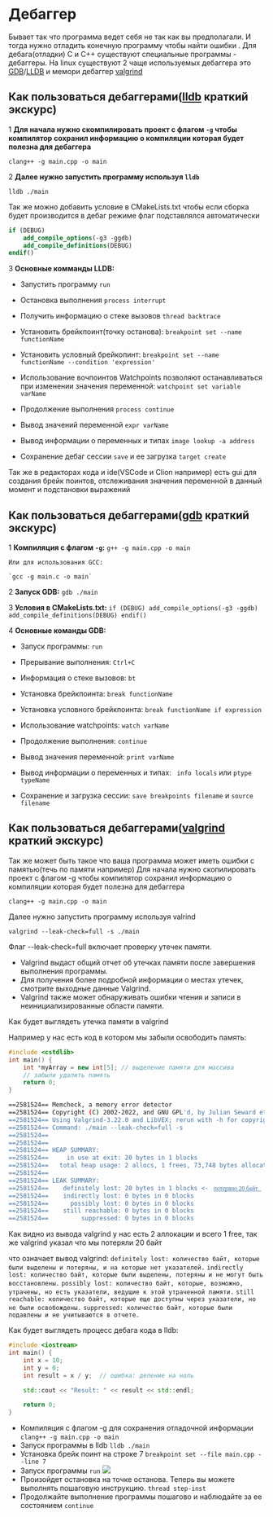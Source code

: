 # Дебаггер
Бывает так что программа ведет себя не так как вы предполагали. И тогда нужно отладить конечную программу чтобы найти ошибки .
Для дебага(отладки) C и C++ существуют специальные программы -  дебаггеры.
На linux существуют 2 чаще используемых дебаггера это [GDB](https://sourceware.org/gdb/current/onlinedocs/)/[LLDB](https://lldb.llvm.org/use/tutorial.html) и мемори дебаггер [valgrind](https://valgrind.org/docs/manual/manual.html)

## Как пользоваться дебаггерами([lldb](https://lldb.llvm.org/use/tutorial.html) краткий экскурс)
1 **Для начала нужно скомпилировать проект с флагом `-g` чтобы компилятор сохранил информацию о компиляции которая будет полезна для дебаггера**

``` clang++ -g main.cpp -o main ```

2 **Далее нужно запустить программу используя `lldb`**

``` lldb ./main ```

Так же можно добавить условие в CMakeLists.txt чтобы если сборка будет производится в дебаг режиме флаг подставлялся автоматически
```cmake
if (DEBUG)
    add_compile_options(-g3 -ggdb)
    add_compile_definitions(DEBUG)
endif()
```

3 **Основные комманды LLDB:**
* Запустить программу
```run```

* Остановка выполнения
```process interrupt```

* Получить информацию о стеке вызовов
```thread backtrace```

* Установить брейкпоинт(точку останова):
```breakpoint set --name functionName```

* Установить условный брейкопинт:
```breakpoint set --name functionName --condition 'expression'```

* Использование вочпоинтов
Watchpoints позволяют останавливаться при изменении значения переменной:
```watchpoint set variable varName ```

* Продолжение выполнения
```process continue```

* Вывод значений переменной
```expr varName```

* Вывод информации о переменных и типах
```image lookup -a address```

* Сохранение дебаг сессии
```save``` и ее загрузка ```target create```

Так же в редакторах кода и ide(VSCode и Clion например) есть gui для создания брейк поинтов, отслеживания значения переменной в данный момент и подстановки выражений

## Как пользоваться дебаггерами([gdb](https://sourceware.org/gdb/current/onlinedocs/) краткий экскурс)
1  **Компиляция с флагом `-g`:**
    `g++ -g main.cpp -o main` 
   
    Или для использования GCC:

    `gcc -g main.c -o main` 
    
2  **Запуск GDB:**
    `gdb ./main` 
    
3  **Условия в CMakeLists.txt:**
    `if (DEBUG)
        add_compile_options(-g3 -ggdb)
        add_compile_definitions(DEBUG)
    endif()` 
    
4  **Основные команды GDB:**
* Запуск программы:
        ```run``` 
        
*   Прерывание выполнения:
        ```Ctrl+C``` 
        
*   Информация о стеке вызовов:
        ```bt``` 
        
*   Установка брейкпоинта:
        ```break functionName``` 
        
*   Установка условного брейкпоинта:
        ```break functionName if expression``` 
        
*   Использование watchpoints:
        ```watch varName``` 
        
*   Продолжение выполнения:
        ```continue```
        
*   Вывод значения переменной:
        ```print varName``` 
        
* Вывод информации о переменных и типах:
        ``` info locals```
        или
        ```ptype typeName ```

*   Сохранение и загрузка сессии:
        ```save breakpoints filename```
        и
        ```source filename```

## Как пользоваться дебаггерами([valgrind](https://valgrind.org/docs/manual/manual.html) краткий экскурс)
Так же может быть такое что ваша программа может иметь ошибки с памятью(течь по памяти например)
Для начала нужно скопилировать проект с флагом -g чтобы компилятор сохранил информацию о компиляции которая будет полезна для дебаггера

``` clang++ -g main.cpp -o main ```

Далее нужно запустить программу используя valrind

``` valgrind --leak-check=full -s ./main ```

Флаг --leak-check=full включает проверку утечек памяти.

* Valgrind выдаст общий отчет об утечках памяти после завершения выполнения программы.
* Для получения более подробной информации о местах утечек, смотрите выходные данные Valgrind.
* Valgrind также может обнаруживать ошибки чтения и записи в неинициализированные области памяти.

Как будет выглядеть утечка памяти в valgrind

Например у нас есть код в котором мы забыли освободить память:
```cpp
#include <cstdlib>
int main() {
    int *myArray = new int[5]; // выделение памяти для массива
    // забыли удалить память
    return 0;
}
```

```sh
==2581524== Memcheck, a memory error detector
==2581524== Copyright (C) 2002-2022, and GNU GPL'd, by Julian Seward et al.
==2581524== Using Valgrind-3.22.0 and LibVEX; rerun with -h for copyright info
==2581524== Command: ./main --leak-check=full -s
==2581524== 
==2581524== 
==2581524== HEAP SUMMARY:
==2581524==     in use at exit: 20 bytes in 1 blocks
==2581524==   total heap usage: 2 allocs, 1 frees, 73,748 bytes allocated
==2581524== 
==2581524== LEAK SUMMARY:
==2581524==    definitely lost: 20 bytes in 1 blocks <-  ͟п͟о͟т͟е͟р͟я͟н͟о͟ ͟2͟0͟ ͟б͟а͟й͟т͟
==2581524==    indirectly lost: 0 bytes in 0 blocks
==2581524==      possibly lost: 0 bytes in 0 blocks
==2581524==    still reachable: 0 bytes in 0 blocks
==2581524==         suppressed: 0 bytes in 0 blocks
```
Как видно из вывода valgrind у нас есть 2 аллокации и всего 1 free, так же valgrind указал что мы потеряли 20 байт 

что означает вывод valgrind:
```definitely lost: количество байт, которые были выделены и потеряны, и на которые нет указателей.```
```indirectly lost: количество байт, которые были выделены, потеряны и не могут быть восстановлены.```
```possibly lost: количество байт, которые, возможно, утрачены, но есть указатели, ведущие к этой утраченной памяти.```
```still reachable: количество байт, которые еще доступны через указатели, но не были освобождены.```
```suppressed: количество байт, которые были подавлены и не учитываются в отчете.```

Как будет выглядеть процесс дебага кода в lldb:
```cpp
#include <iostream>
int main() {
    int x = 10;
    int y = 0;
    int result = x / y;  // ошибка: деление на ноль

    std::cout << "Result: " << result << std::endl;

    return 0;
}
```
* Компиляция с флагом -g для сохранения отладочной информации ``` clang++ -g main.cpp -o main ```
* Запуск программы в lldb ```lldb ./main```
* Установка брейк поинт на строке 7 ```breakpoint set --file main.cpp --line 7```
* Запуск программы ```run``` ![](https://i.imgur.com/IxZokWx.png)
* Произойдет остановка на точке останова. Теперь вы можете выполнять пошаговую инструкцию. ```thread step-inst```
* Продолжайте выполнение программы пошагово и наблюдайте за ее состоянием ``` continue ```
